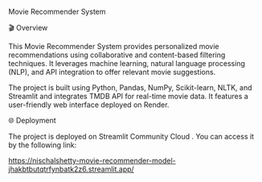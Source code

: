 Movie Recommender System

🎬 Overview

This Movie Recommender System provides personalized movie recommendations using collaborative and content-based filtering techniques. It leverages machine learning, natural language processing (NLP), and API integration to offer relevant movie suggestions.

The project is built using Python, Pandas, NumPy, Scikit-learn, NLTK, and Streamlit and integrates TMDB API for real-time movie data. It features a user-friendly web interface deployed on Render.

🌐 Deployment

The project is deployed on Streamlit Community Cloud . You can access it by the following link:

https://nischalshetty-movie-recommender-model-jhakbtbutqtrfynbatk2z6.streamlit.app/

